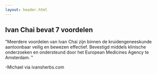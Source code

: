 ```yaml
---
layout: header.html
---
```


<h2>Ivan Chai bevat 7 voordelen</h2>

"Meerdere voordelen van Ivan Chai zijn binnen de kruidengeneeskunde aantoonbaar veilig en bewezen effectief. Bevestigd middels klinische onderzoeken en ondersteund door het European Medicines Agency te Amsterdam. "

-Michael via ivansherbs.com
